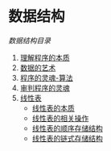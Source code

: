 # 数据结构
*数据结构目录*    

1. [理解程序的本质](./src/1.md)    
2. [数据的艺术](./src/2.md)    
3. [程序的灵魂-算法](./src/3.md)   
4. [审判程序的灵魂](./src/4.md)   
5. [线性表]()
   - [线性表的本质](./src/5.md)   
   - [线性表的相关操作](./src/6.md)
   - [线性表的顺序存储结构](./src/7.md)
   - [线性表的链式存储结构](./src/8.md) 